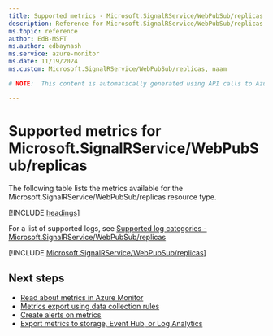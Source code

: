 ```yaml
---
title: Supported metrics - Microsoft.SignalRService/WebPubSub/replicas
description: Reference for Microsoft.SignalRService/WebPubSub/replicas metrics in Azure Monitor.
ms.topic: reference
author: EdB-MSFT
ms.author: edbaynash
ms.service: azure-monitor
ms.date: 11/19/2024
ms.custom: Microsoft.SignalRService/WebPubSub/replicas, naam

# NOTE:  This content is automatically generated using API calls to Azure. Any edits made on these files will be overwritten in the next run of the script. 

---
```


  
# Supported metrics for Microsoft.SignalRService/WebPubSub/replicas
  
The following table lists the metrics available for the Microsoft.SignalRService/WebPubSub/replicas resource type.  
  
  
[!INCLUDE [headings](~/reusable-content/ce-skilling/azure/includes/azure-monitor/reference/metrics/metrics-headings.md)]  
  
  
  
For a list of supported logs, see [Supported log categories - Microsoft.SignalRService/WebPubSub/replicas](../supported-logs/microsoft-signalrservice-webpubsub-replicas-logs.md)  
  
 

[!INCLUDE [Microsoft.SignalRService/WebPubSub/replicas](~/reusable-content/ce-skilling/azure/includes/azure-monitor/reference/metrics/microsoft-signalrservice-webpubsub-replicas-metrics-include.md)]  



## Next steps

- [Read about metrics in Azure Monitor](/azure/azure-monitor/data-platform)
- [Metrics export using data collection rules](/azure/azure-monitor/essentials/data-collection-metrics)
- [Create alerts on metrics](/azure/azure-monitor/alerts/alerts-overview)
- [Export metrics to storage, Event Hub, or Log Analytics](/azure/azure-monitor/essentials/platform-logs-overview)
